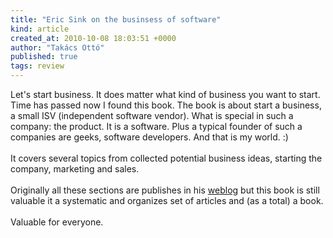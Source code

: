 ```yaml
---
title: "Eric Sink on the businsess of software"
kind: article
created_at: 2010-10-08 18:03:51 +0000
author: "Takács Ottó"
published: true
tags: review
---
```

<p>Let's start business. It does matter what kind of business you want to start.<br />
<img alt="" src="http://takacsot.blog.hu/media/image/extract/businessofsoftware.jpg" /><br />
Time has passed now I found this book. The book is about start a business, a small ISV (independent software vendor). What is special in such a company: the product. It is a software. Plus a typical founder of such a companies are geeks, software developers. And that is my world. :)<br />
<br />
It covers several topics from collected potential business ideas, starting the company, marketing and sales.<br />
<br />
Originally all these sections are publishes in his <a href="http://www.ericsink.com">weblog</a> but this book is still valuable it a systematic and organizes set of articles and (as a total) a book.<br />
<br />
Valuable for everyone.</p>

<!--break-->

<div class='old-comments'></div>